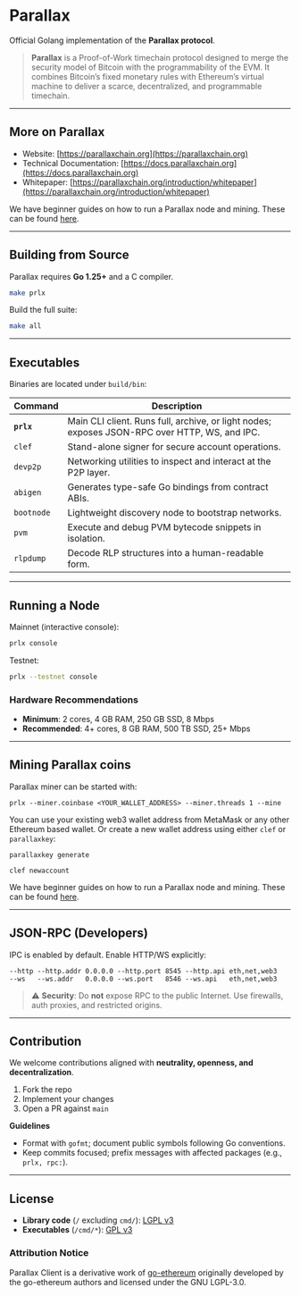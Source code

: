 # Parallax

Official Golang implementation of the **Parallax protocol**.

> **Parallax** is a Proof-of-Work timechain protocol designed to merge the security model of Bitcoin with the programmability of the EVM. It combines Bitcoin’s fixed monetary rules with Ethereum’s virtual machine to deliver a scarce, decentralized, and programmable timechain.

---

## More on Parallax

- Website: [https://parallaxchain.org](https://parallaxchain.org)
- Technical Documentation: [https://docs.parallaxchain.org](https://docs.parallaxchain.org)
- Whitepaper: [https://parallaxchain.org/introduction/whitepaper](https://parallaxchain.org/introduction/whitepaper)

We have beginner guides on how to run a Parallax node and mining. These can be found [here](https://docs.parallaxchain.org/guides).

---

## Building from Source

Parallax requires **Go 1.25+** and a C compiler.

```bash
make prlx
```

Build the full suite:

```bash
make all
```

---

## Executables

Binaries are located under `build/bin`:

| Command        | Description |
|----------------|-------------|
| **`prlx`** | Main CLI client. Runs full, archive, or light nodes; exposes JSON-RPC over HTTP, WS, and IPC. |
| `clef`         | Stand-alone signer for secure account operations. |
| `devp2p`       | Networking utilities to inspect and interact at the P2P layer. |
| `abigen`       | Generates type-safe Go bindings from contract ABIs. |
| `bootnode`     | Lightweight discovery node to bootstrap networks. |
| `pvm`          | Execute and debug PVM bytecode snippets in isolation. |
| `rlpdump`      | Decode RLP structures into a human-readable form. |

---

## Running a Node

Mainnet (interactive console):

```bash
prlx console
```

Testnet:

```bash
prlx --testnet console
```

### Hardware Recommendations

- **Minimum**: 2 cores, 4 GB RAM, 250 GB SSD, 8 Mbps  
- **Recommended**: 4+ cores, 8 GB RAM, 500 TB SSD, 25+ Mbps

---

## Mining Parallax coins

Parallax miner can be started with:

```
prlx --miner.coinbase <YOUR_WALLET_ADDRESS> --miner.threads 1 --mine
```

You can use your existing web3 wallet address from MetaMask or any other Ethereum based wallet. Or create a new wallet address using either `clef` or `parallaxkey`:

```
parallaxkey generate
```

```
clef newaccount
```

We have beginner guides on how to run a Parallax node and mining. These can be found [here](https://docs.parallaxchain.org/guides).

---

## JSON-RPC (Developers)

IPC is enabled by default. Enable HTTP/WS explicitly:

```
--http --http.addr 0.0.0.0 --http.port 8545 --http.api eth,net,web3
--ws   --ws.addr   0.0.0.0 --ws.port   8546 --ws.api   eth,net,web3
```

> ⚠️ **Security**: Do **not** expose RPC to the public Internet. Use firewalls, auth proxies, and restricted origins.

---

## Contribution

We welcome contributions aligned with **neutrality, openness, and decentralization**.

1. Fork the repo
2. Implement your changes
3. Open a PR against `main`

**Guidelines**

- Format with `gofmt`; document public symbols following Go conventions.  
- Keep commits focused; prefix messages with affected packages (e.g., `prlx, rpc:`).  

---

## License

- **Library code** (`/` excluding `cmd/`): [LGPL v3](https://www.gnu.org/licenses/lgpl-3.0.en.html)  
- **Executables** (`/cmd/*`): [GPL v3](https://www.gnu.org/licenses/gpl-3.0.en.html)

### Attribution Notice

Parallax Client is a derivative work of [go-ethereum](https://github.com/ethereum/go-ethereum) originally developed by the go-ethereum authors and licensed under the GNU LGPL-3.0.
